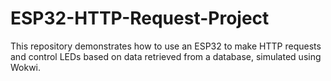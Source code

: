# ESP32-HTTP-Request-Project
This repository demonstrates how to use an ESP32 to make HTTP requests and control LEDs based on data retrieved from a database, simulated using Wokwi.
